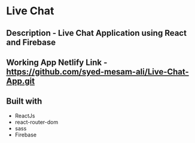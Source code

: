 # Live Chat

## Description - Live Chat Application using React and Firebase

## Working App Netlify Link - https://github.com/syed-mesam-ali/Live-Chat-App.git

## Built with 

- ReactJs
- react-router-dom
- sass
- Firebase

